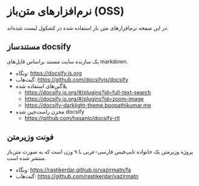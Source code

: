 # نرم‌افزارهای متن‌باز (OSS)
در این صفحه نرم‌افزارهای متن باز استفاده شده در کشکول لیست شده‌اند.

## مستندساز docsify
یک سازنده سایت مستند براساس فایل‌های markdown.
* وبگاه: https://docsify.js.org
* گیت‌هاب: https://github.com/docsifyjs/docsify
* پلاگین‌های استفاده شده
  * https://docsify.js.org/#/plugins?id=full-text-search
  * https://docsify.js.org/#/plugins?id=zoom-image
  * https://docsify-darklight-theme.boopathikumar.me
* مخزن راست‌چین شده docsify
  * https://github.com/hasanlo/docsify-rtl

## فونت وزیرمتن
پروژه وزیرمتن یک خانواده تایپ‌فیس فارسی-عربی با ۹ وزن است که به صورت متن‌باز منتشر شده است.
* وبگاه: https://rastikerdar.github.io/vazirmatn/fa
* گیت‌هاب: https://github.com/rastikerdar/vazirmatn
